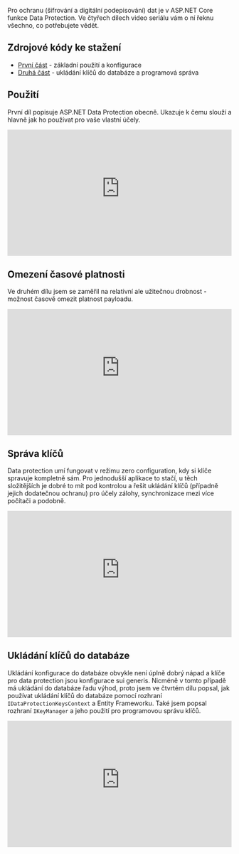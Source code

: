 <!-- dcterms:title = ASP.NET Data Protection: Vše co o něm potřebujete vědět -->
<!-- dcterms:abstract = Pro ochranu (šifrování a digitální podepisování) dat je v ASP.NET Core funkce Data Protection. Ve čtyřech dílech video seriálu vám o ní řeknu všechno, co potřebujete vědět. -->
<!-- dcterms:creator = Michal Altair Valášek -->
<!-- x4w:pictureUrl = /perex-pictures/faux-code-1.svg -->
<!-- x4w:pictureWidth = 150 -->
<!-- x4w:pictureHeight = 150 -->
<!-- x4w:coverUrl = /cover-pictures/20211021-dotnet-raspi-2.jpg -->
<!-- x4w:coverCredits = Chunli Ju via Unsplash.com -->
<!-- x4w:category = Z-TECH -->
<!-- x4w:category = IT -->
<!-- dcterms:dateAccepted = 2022-03-03 -->

Pro ochranu (šifrování a digitální podepisování) dat je v ASP.NET Core funkce Data Protection. Ve čtyřech dílech video seriálu vám o ní řeknu všechno, co potřebujete vědět.

## Zdrojové kódy ke stažení

* [První část](https://www.cdn.altairis.cz/Blog/2022/20220303-dataprotection-1.zip) - základní použití a konfigurace
* [Druhá část](https://www.cdn.altairis.cz/Blog/2022/20220303-dataprotection-2.zip) - ukládání klíčů do databáze a programová správa

## Použití

První díl popisuje ASP.NET Data Protection obecně. Ukazuje k čemu slouží a hlavně jak ho používat pro vaše vlastní účely.

<div style="position:relative;padding-top:56.25%;">
  <iframe src="https://www.youtube-nocookie.com/embed/_T-hz9vMtPA" frameborder="0" allowfullscreen allow="accelerometer; autoplay; encrypted-media; gyroscope; picture-in-picture" style="position:absolute;top:0;left:0;width:100%;height:100%;"></iframe>
</div>

## Omezení časové platnosti

Ve druhém dílu jsem se zaměřil na relativní ale užitečnou drobnost - možnost časově omezit platnost payloadu.

<div style="position:relative;padding-top:56.25%;">
  <iframe src="https://www.youtube-nocookie.com/embed/_vckwfU8duo" frameborder="0" allowfullscreen allow="accelerometer; autoplay; encrypted-media; gyroscope; picture-in-picture" style="position:absolute;top:0;left:0;width:100%;height:100%;"></iframe>
</div>

## Správa klíčů

Data protection umí fungovat v režimu zero configuration, kdy si klíče spravuje kompletně sám. Pro jednodušší aplikace to stačí, u těch složitějších je dobré to mít pod kontrolou a řešit ukládání klíčů (případně jejich dodatečnou ochranu) pro účely zálohy, synchronizace mezi více počítači a podobně.

<div style="position:relative;padding-top:56.25%;">
  <iframe src="https://www.youtube-nocookie.com/embed/u7WxEnHwTEw" frameborder="0" allowfullscreen allow="accelerometer; autoplay; encrypted-media; gyroscope; picture-in-picture" style="position:absolute;top:0;left:0;width:100%;height:100%;"></iframe>
</div>

## Ukládání klíčů do databáze

Ukládání konfigurace do databáze obvykle není úplně dobrý nápad a klíče pro data protection jsou konfigurace sui generis. Nicméně v tomto případě má ukládání do databáze řadu výhod, proto jsem ve čtvrtém dílu popsal, jak používat ukládání klíčů do databáze pomocí rozhraní `IDataProtectionKeysContext` a Entity Frameworku. Také jsem popsal rozhraní `IKeyManager` a jeho použití pro programovou správu klíčů. 

<div style="position:relative;padding-top:56.25%;">
  <iframe src="https://www.youtube-nocookie.com/embed/e2mwUMrrxZ0" frameborder="0" allowfullscreen allow="accelerometer; autoplay; encrypted-media; gyroscope; picture-in-picture" style="position:absolute;top:0;left:0;width:100%;height:100%;"></iframe>
</div>
